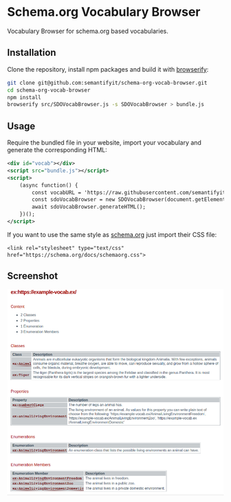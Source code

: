 # Schema.org Vocabulary Browser

Vocabulary Browser for schema.org based vocabularies.

## Installation

Clone the repository, install npm packages and build it with [browserify](http://browserify.org/):

``` bash
git clone git@github.com:semantifyit/schema-org-vocab-browser.git
cd schema-org-vocab-browser
npm install
browserify src/SDOVocabBrowser.js -s SDOVocabBrowser > bundle.js
```

## Usage

Require the bundled file in your website, import your vocabulary and generate the corresponding HTML:

``` xml
<div id="vocab"></div>
<script src="bundle.js"></script>
<script>
    (async function() {
        const vocabURL = 'https://raw.githubusercontent.com/semantifyit/schema-org-adapter/master/tests/data/exampleExternalVocabulary.json';
        const sdoVocabBrowser = new SDOVocabBrowser(document.getElementById('vocab'), vocabURL);
        await sdoVocabBrowser.generateHTML();
    })();
</script>
```

If you want to use the same style as [schema.org](https://schema.org/) just import their CSS file:


``` javasript
<link rel="stylesheet" type="text/css" href="https://schema.org/docs/schemaorg.css">
```

## Screenshot

![Example](images/example.png)
